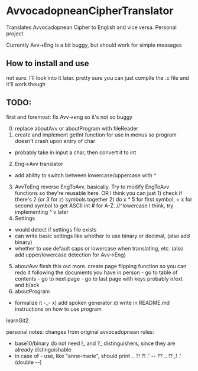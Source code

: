 # AvvocadopneanCipherTranslator
Translates Avvocadopnean Cipher to English and vice versa. Personal project

Currently Avv->Eng is a bit buggy, but should work for simple messages

## How to install and use
not sure. I'll look into it later. pretty sure you can just compile the .c file and it'll work though

## TODO:
first and foremost: fix Avv->eng so it's not so buggy

0) replace aboutAvv or aboutProgram with fileReader
1) create and implement getInt function for use in menus so program doesn't crash upon entry of char
  - probably take in input a char, then convert it to int
2)  Eng->Avv translator
  - add ability to switch between lowercase/uppercase with ^
3) AvvToEng
        reverse EngToAvv, basically. Try to modify EngToAvv functions so they're reusable here.
        OR I think you can just 1) check if there's 2 (or 3 for z) symbols together 2) do x * 5 for first symbol, + x for second symbol to get ASCII int # for A-Z.
        //^lowercase I think, try implementing ^ v later
4) Settings
  - would detect if settings file exists
  - can write basic settings like whether to use binary or decimal, (also add binary)
  - whether to use default caps or lowercase when translating, etc. (also add upper/lowercase detection for Avv->Eng)
5) aboutAvv
    flesh this out more. create page flipping function so you can
    redo it following the documents you have in person
        - go to table of contents
        - go to next page
        - go to last page
            with keys probably n/ext and b/ack
6) aboutProgram
  - formalize it -_- 
x) add spoken generator
x) write in README.md instructions on how to use program

learnGit2



personal notes:
changes from original avvocadopnean rules:
- base10/binary do not need !_ and ?_ distinguishers, since they are already distinguishable
- in case of - use, like "anne-marie", should print .. ?! ?! .' -- ?? .. !? ,! .' (double --)
